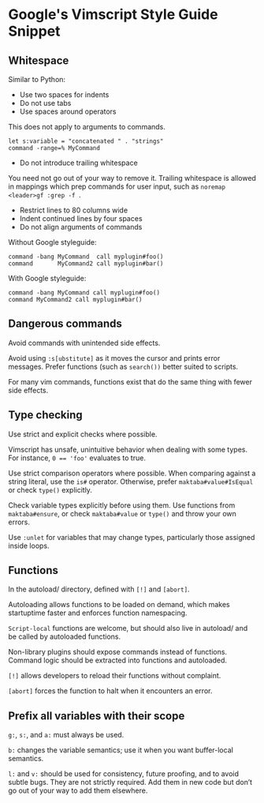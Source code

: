 # Google's Vimscript Style Guide Snippet


## Whitespace

Similar to Python: 

* Use two spaces for indents
* Do not use tabs
* Use spaces around operators

This does not apply to arguments to commands.

```vim
let s:variable = "concatenated " . "strings"
command -range=% MyCommand
```
* Do not introduce trailing whitespace

You need not go out of your way to remove it. Trailing whitespace is allowed in mappings which prep commands for user input, such as ```noremap <leader>gf :grep -f ```.

* Restrict lines to 80 columns wide
* Indent continued lines by four spaces
* Do not align arguments of commands
  
Without Google styleguide:

```vim
command -bang MyCommand  call myplugin#foo()
command       MyCommand2 call myplugin#bar()
```
With Google styleguide: 

```vim
command -bang MyCommand call myplugin#foo()
command MyCommand2 call myplugin#bar()
```

## Dangerous commands 

Avoid commands with unintended side effects.

Avoid using `:s[ubstitute]` as it moves the cursor and prints error messages. Prefer functions (such as `search())` better suited to scripts.

For many vim commands, functions exist that do the same thing with fewer side effects.

## Type checking 

Use strict and explicit checks where possible.

Vimscript has unsafe, unintuitive behavior when dealing with some types. For instance, `0 == 'foo'` evaluates to true.

Use strict comparison operators where possible. When comparing against a string literal, use the `is#` operator. Otherwise, prefer `maktaba#value#IsEqual` or check `type()` explicitly.

Check variable types explicitly before using them. Use functions from `maktaba#ensure`, or check `maktaba#value` or `type()` and throw your own errors.

Use `:unlet` for variables that may change types, particularly those assigned inside loops.

## Functions 

In the autoload/ directory, defined with `[!]` and `[abort]`.

Autoloading allows functions to be loaded on demand, which makes startuptime faster and enforces function namespacing.

`Script-local` functions are welcome, but should also live in autoload/ and be called by autoloaded functions.

Non-library plugins should expose commands instead of functions. Command logic should be extracted into functions and autoloaded.

`[!]` allows developers to reload their functions without complaint.

`[abort]` forces the function to halt when it encounters an error.


## Prefix all variables with their scope

`g:`, `s:`, and `a:` must always be used.

`b:` changes the variable semantics; use it when you want buffer-local semantics.

`l:` and `v:` should be used for consistency, future proofing, and to avoid subtle bugs. They are not strictly required. Add them in new code but don’t go out of your way to add them elsewhere.




